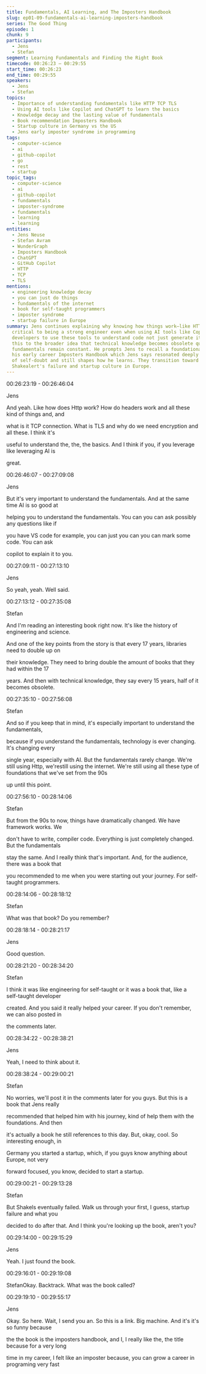 ```yaml
---
title: Fundamentals, AI Learning, and The Imposters Handbook
slug: ep01-09-fundamentals-ai-learning-imposters-handbook
series: The Good Thing
episode: 1
chunk: 9
participants:
  - Jens
  - Stefan
segment: Learning Fundamentals and Finding the Right Book
timecode: 00:26:23 – 00:29:55
start_time: 00:26:23
end_time: 00:29:55
speakers:
  - Jens
  - Stefan
topics:
  - Importance of understanding fundamentals like HTTP TCP TLS
  - Using AI tools like Copilot and ChatGPT to learn the basics
  - Knowledge decay and the lasting value of fundamentals
  - Book recommendation Imposters Handbook
  - Startup culture in Germany vs the US
  - Jens early imposter syndrome in programming
tags:
  - computer-science
  - ai
  - github-copilot
  - go
  - rest
  - startup
topic_tags:
  - computer-science
  - ai
  - github-copilot
  - fundamentals
  - imposter-syndrome
  - fundamentals
  - learning
  - learning
entities:
  - Jens Neuse
  - Stefan Avram
  - WunderGraph
  - Imposters Handbook
  - ChatGPT
  - GitHub Copilot
  - HTTP
  - TCP
  - TLS
mentions:
  - engineering knowledge decay
  - you can just do things
  - fundamentals of the internet
  - book for self-taught programmers
  - imposter syndrome
  - startup failure in Europe
summary: Jens continues explaining why knowing how things work—like HTTP TLS and TCP—is
  critical to being a strong engineer even when using AI tools like Copilot. He encourages
  developers to use these tools to understand code not just generate it. Stefan connects
  this to the broader idea that technical knowledge becomes obsolete quickly while
  fundamentals remain constant. He prompts Jens to recall a foundational book from
  his early career Imposters Handbook which Jens says resonated deeply during times
  of self-doubt and still shapes how he learns. They transition toward discussing
  Shakealert's failure and startup culture in Europe.
---
```



00:26:23:19 - 00:26:46:04

Jens

And yeah. Like how does Http work? How do headers work and all these kind of things and, and

what is it TCP connection. What is TLS and why do we need encryption and all these. I think it's

useful to understand the, the, the basics. And I think if you, if you leverage like leveraging AI is

great.

00:26:46:07 - 00:27:09:08

Jens

But it's very important to understand the fundamentals. And at the same time AI is so good at

helping you to understand the fundamentals. You can you can ask possibly any questions like if

you have VS code for example, you can just you can you can mark some code. You can ask

copilot to explain it to you.

00:27:09:11 - 00:27:13:10

Jens

So yeah, yeah. Well said.

00:27:13:12 - 00:27:35:08

Stefan

And I'm reading an interesting book right now. It's like the history of engineering and science.

And one of the key points from the story is that every 17 years, libraries need to double up on

their knowledge. They need to bring double the amount of books that they had within the 17

years. And then with technical knowledge, they say every 15 years, half of it becomes obsolete.

00:27:35:10 - 00:27:56:08

Stefan

And so if you keep that in mind, it's especially important to understand the fundamentals,

because if you understand the fundamentals, technology is ever changing. It's changing every

single year, especially with AI. But the fundamentals rarely change. We're still using Http, we'restill using the internet. We're still using all these type of foundations that we've set from the 90s

up until this point.

00:27:56:10 - 00:28:14:06

Stefan

But from the 90s to now, things have dramatically changed. We have framework works. We

don't have to write, compiler code. Everything is just completely changed. But the fundamentals

stay the same. And I really think that's important. And, for the audience, there was a book that

you recommended to me when you were starting out your journey. For self-taught programmers.

00:28:14:06 - 00:28:18:12

Stefan

What was that book? Do you remember?

00:28:18:14 - 00:28:21:17

Jens

Good question.

00:28:21:20 - 00:28:34:20

Stefan

I think it was like engineering for self-taught or it was a book that, like a self-taught developer

created. And you said it really helped your career. If you don't remember, we can also posted in

the comments later.

00:28:34:22 - 00:28:38:21

Jens

Yeah, I need to think about it.

00:28:38:24 - 00:29:00:21

Stefan

No worries, we'll post it in the comments later for you guys. But this is a book that Jens really

recommended that helped him with his journey, kind of help them with the foundations. And then

it's actually a book he still references to this day. But, okay, cool. So interesting enough, in

Germany you started a startup, which, if you guys know anything about Europe, not very

forward focused, you know, decided to start a startup.

00:29:00:21 - 00:29:13:28

Stefan

But Shakels eventually failed. Walk us through your first, I guess, startup failure and what you

decided to do after that. And I think you're looking up the book, aren't you?

00:29:14:00 - 00:29:15:29

Jens

Yeah. I just found the book.

00:29:16:01 - 00:29:19:08

StefanOkay. Backtrack. What was the book called?

00:29:19:10 - 00:29:55:17

Jens

Okay. So here. Wait, I send you an. So this is a link. Big machine. And it's it's so funny because

the the book is the imposters handbook, and I, I really like the, the title because for a very long

time in my career, I felt like an imposter because, you can grow a career in programing very fast

